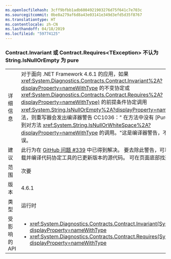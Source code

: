 ```yaml
---
ms.openlocfilehash: 3cff9bfbb1adb6004921903276d75f641c7e703c
ms.sourcegitcommit: 0be8a279af6d8a43e03141e349d3efd5d35f8767
ms.translationtype: HT
ms.contentlocale: zh-CN
ms.lasthandoff: 04/18/2019
ms.locfileid: "59774125"
---
```

### <a name="contractinvariant-or-contractrequirestexception-do-not-consider-stringisnullorempty-to-be-pure"></a>Contract.Invariant 或 Contract.Requires\<TException> 不认为 String.IsNullOrEmpty 为 pure

|   |   |
|---|---|
|详细信息|对于面向 .NET Framework 4.6.1 的应用，如果 <xref:System.Diagnostics.Contracts.Contract.Invariant%2A?displayProperty=nameWithType> 的不变协定或 <xref:System.Diagnostics.Contracts.Contract.Requires%2A?displayProperty=nameWithType)> 的前提条件协定调用 <xref:System.String.IsNullOrEmpty%2A?displayProperty=nameWithType> 方法，则重写器会发出编译器警告 CC1036：&quot; 在方法中没有 [Pure] 的情况下检测到对方法 <xref:System.String.IsNullOrWhiteSpace%2A?displayProperty=nameWithType> 的调用。&quot;这是编译器警告，不是编译器错误。|
|建议|此行为在 [GitHub 问题 #339](https://github.com/Microsoft/CodeContracts/issues/339) 中已得到解决。 要去除此警告，可以从 [GitHub](https://github.com/Microsoft/CodeContracts/blob/master/README.md) 下载并编译代码协定工具的已更新版本的源代码。 可在页面底部找到下载信息。|
|范围|次要|
|版本|4.6.1|
|类型|运行时|
|受影响的 API|<ul><li><xref:System.Diagnostics.Contracts.Contract.Invariant(System.Boolean)?displayProperty=nameWithType></li><li><xref:System.Diagnostics.Contracts.Contract.Requires(System.Boolean)?displayProperty=nameWithType></li></ul>|
